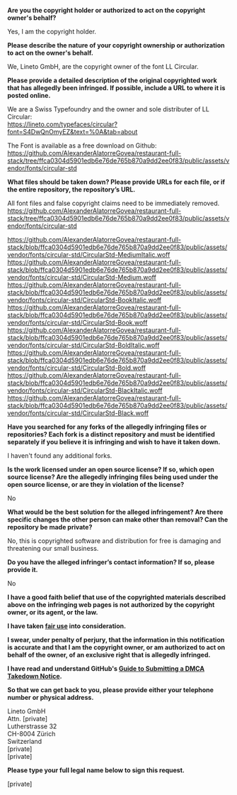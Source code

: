 **Are you the copyright holder or authorized to act on the copyright owner's behalf?**

Yes, I am the copyright holder.

**Please describe the nature of your copyright ownership or authorization to act on the owner's behalf.**

We, Lineto GmbH, are the copyright owner of the font LL Circular.

**Please provide a detailed description of the original copyrighted work that has allegedly been infringed. If possible, include a URL to where it is posted online.**

We are a Swiss Typefoundry and the owner and sole distributer of LL Circular:  
https://lineto.com/typefaces/circular?font=S4DwQnOmyEZ&text=%0A&tab=about

The Font is available as a free download on Github:  
https://github.com/AlexanderAlatorreGovea/restaurant-full-stack/tree/ffca0304d5901edb6e76de765b870a9dd2ee0f83/public/assets/vendor/fonts/circular-std

**What files should be taken down? Please provide URLs for each file, or if the entire repository, the repository’s URL.**

All font files and false copyright claims need to be immediately removed.  
https://github.com/AlexanderAlatorreGovea/restaurant-full-stack/tree/ffca0304d5901edb6e76de765b870a9dd2ee0f83/public/assets/vendor/fonts/circular-std

https://github.com/AlexanderAlatorreGovea/restaurant-full-stack/blob/ffca0304d5901edb6e76de765b870a9dd2ee0f83/public/assets/vendor/fonts/circular-std/CircularStd-MediumItalic.woff  
https://github.com/AlexanderAlatorreGovea/restaurant-full-stack/blob/ffca0304d5901edb6e76de765b870a9dd2ee0f83/public/assets/vendor/fonts/circular-std/CircularStd-Medium.woff  
https://github.com/AlexanderAlatorreGovea/restaurant-full-stack/blob/ffca0304d5901edb6e76de765b870a9dd2ee0f83/public/assets/vendor/fonts/circular-std/CircularStd-BookItalic.woff  
https://github.com/AlexanderAlatorreGovea/restaurant-full-stack/blob/ffca0304d5901edb6e76de765b870a9dd2ee0f83/public/assets/vendor/fonts/circular-std/CircularStd-Book.woff  
https://github.com/AlexanderAlatorreGovea/restaurant-full-stack/blob/ffca0304d5901edb6e76de765b870a9dd2ee0f83/public/assets/vendor/fonts/circular-std/CircularStd-BoldItalic.woff  
https://github.com/AlexanderAlatorreGovea/restaurant-full-stack/blob/ffca0304d5901edb6e76de765b870a9dd2ee0f83/public/assets/vendor/fonts/circular-std/CircularStd-Bold.woff  
https://github.com/AlexanderAlatorreGovea/restaurant-full-stack/blob/ffca0304d5901edb6e76de765b870a9dd2ee0f83/public/assets/vendor/fonts/circular-std/CircularStd-BlackItalic.woff  
https://github.com/AlexanderAlatorreGovea/restaurant-full-stack/blob/ffca0304d5901edb6e76de765b870a9dd2ee0f83/public/assets/vendor/fonts/circular-std/CircularStd-Black.woff

**Have you searched for any forks of the allegedly infringing files or repositories? Each fork is a distinct repository and must be identified separately if you believe it is infringing and wish to have it taken down.**

I haven't found any additional forks.

**Is the work licensed under an open source license? If so, which open source license? Are the allegedly infringing files being used under the open source license, or are they in violation of the license?**

No

**What would be the best solution for the alleged infringement? Are there specific changes the other person can make other than removal? Can the repository be made private?**

No, this is copyrighted software and distribution for free is damaging and threatening our small business.

**Do you have the alleged infringer’s contact information? If so, please provide it.**

No

**I have a good faith belief that use of the copyrighted materials described above on the infringing web pages is not authorized by the copyright owner, or its agent, or the law.**

**I have taken <a href="https://www.lumendatabase.org/topics/22">fair use</a> into consideration.**

**I swear, under penalty of perjury, that the information in this notification is accurate and that I am the copyright owner, or am authorized to act on behalf of the owner, of an exclusive right that is allegedly infringed.**

**I have read and understand GitHub's <a href="https://docs.github.com/articles/guide-to-submitting-a-dmca-takedown-notice/">Guide to Submitting a DMCA Takedown Notice</a>.**

**So that we can get back to you, please provide either your telephone number or physical address.**

Lineto GmbH  
Attn. [private]  
Lutherstrasse 32  
CH-8004 Zürich  
Switzerland  
[private]  
[private]

**Please type your full legal name below to sign this request.**

[private]
